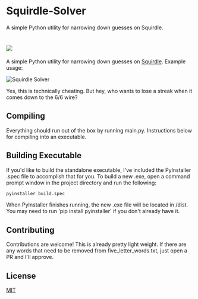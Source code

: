 # Squirdle-Solver
A simple Python utility for narrowing down guesses on Squirdle.
#  ![](https://i.ibb.co/0j5mbBy/Squirdle.png)
A simple Python utility for narrowing down guesses on [Squirdle](https://squirdle.fireblend.com/daily). Example usage:

![Squirdle Solver](https://i.ibb.co/DYmGPCF/Squirdle-Solver.gif)

Yes, this is technically cheating. But hey, who wants to lose a streak when it comes down to the 6/6 wire?

## Compiling

Everything should run out of the box by running main.py. Instructions below for compiling into an executable.

## Building Executable

If you'd like to build the standalone executable, I've included the PyInstaller .spec file to accomplish that for you. To build a new .exe, open a command prompt window in the project directory and run the following:

```python
pyinstaller build.spec
```
When PyInstaller finishes running, the new .exe file will be located in /dist. You may need to run 'pip install pyinstaller' if you don't already have it.


## Contributing
Contributions are welcome! This is already pretty light weight. If there are any words that need to be removed from five_letter_words.txt, just open a PR and I'll approve.

## License
[MIT](https://choosealicense.com/licenses/mit/)

